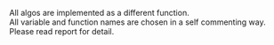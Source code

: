 All algos are implemented as a different function. <br />
All variable and function names are chosen in a self commenting way.<br />
Please read report for detail.
